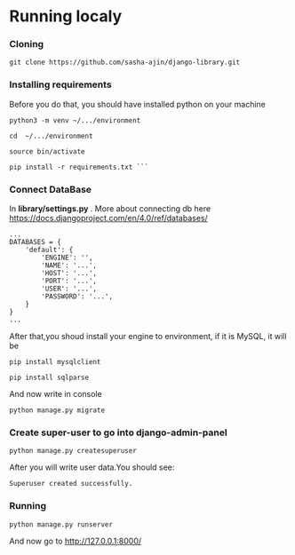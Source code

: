 # Running localy 

### Cloning

```
git clone https://github.com/sasha-ajin/django-library.git
```

### Installing requirements

Before you do that, you should have installed python on your machine

```
python3 -m venv ~/.../environment
```

```
cd  ~/.../environment
```

```
source bin/activate
```

```
pip install -r requirements.txt ```
```


### Connect DataBase

In **library/settings.py** . More about connecting db here https://docs.djangoproject.com/en/4.0/ref/databases/

```
...
DATABASES = {
    'default': {
        'ENGINE': '',
        'NAME': '...',
        'HOST': '...',
        'PORT': '...',
        'USER': '...',
        'PASSWORD': '...',
    }
}
...
```
After that,you shoud install your engine to environment, if it is MySQL, it will be 

```
pip install mysqlclient
```

```
pip install sqlparse
```

And now write in console

```
python manage.py migrate
```
### Create super-user to go into django-admin-panel

```
python manage.py createsuperuser
```

After you will write user data.You should see:

```
Superuser created successfully.

```

### Running

```
python manage.py runserver 
```
And now go to http://127.0.0.1:8000/


